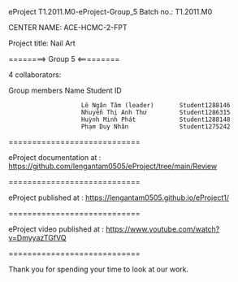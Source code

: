 eProject T1.2011.M0-eProject-Group_5 Batch no.: T1.2011.M0

CENTER NAME: ACE-HCMC-2-FPT

Project title: Nail Art

========> Group 5 <=========

4 collaborators:

Group members           Name                       Student ID

                        Lê Ngân Tâm (leader)       Student1288146
                        Nhuyễn Thị Anh Thư         Student1286315
                        Huỳnh Minh Phát            Student1288148
                        Phạm Duy Nhân              Student1275242 
============================

eProject documentation at : https://github.com/lengantam0505/eProject/tree/main/Review

============================

eProject published at : https://lengantam0505.github.io/eProject1/

============================

eProject video published at : https://www.youtube.com/watch?v=DmyyazTGfVQ

============================

Thank you for spending your time to look at our work.
